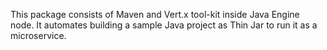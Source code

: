 This package consists of Maven and Vert.x tool-kit inside Java Engine node. It automates building a sample Java project as Thin Jar to run it as a microservice.

